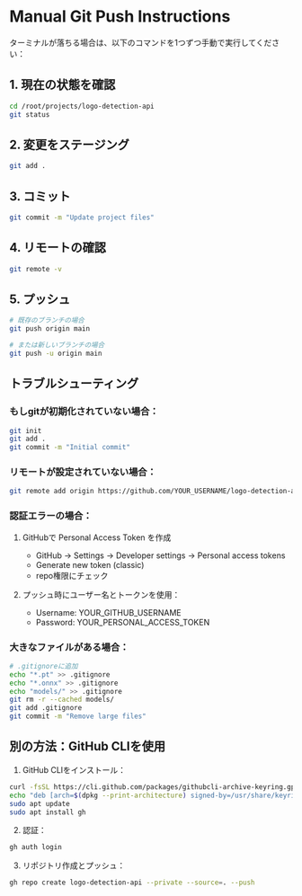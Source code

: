 # Manual Git Push Instructions

ターミナルが落ちる場合は、以下のコマンドを1つずつ手動で実行してください：

## 1. 現在の状態を確認
```bash
cd /root/projects/logo-detection-api
git status
```

## 2. 変更をステージング
```bash
git add .
```

## 3. コミット
```bash
git commit -m "Update project files"
```

## 4. リモートの確認
```bash
git remote -v
```

## 5. プッシュ
```bash
# 既存のブランチの場合
git push origin main

# または新しいブランチの場合
git push -u origin main
```

## トラブルシューティング

### もしgitが初期化されていない場合：
```bash
git init
git add .
git commit -m "Initial commit"
```

### リモートが設定されていない場合：
```bash
git remote add origin https://github.com/YOUR_USERNAME/logo-detection-api.git
```

### 認証エラーの場合：
1. GitHubで Personal Access Token を作成
   - GitHub → Settings → Developer settings → Personal access tokens
   - Generate new token (classic)
   - repo権限にチェック

2. プッシュ時にユーザー名とトークンを使用：
   - Username: YOUR_GITHUB_USERNAME
   - Password: YOUR_PERSONAL_ACCESS_TOKEN

### 大きなファイルがある場合：
```bash
# .gitignoreに追加
echo "*.pt" >> .gitignore
echo "*.onnx" >> .gitignore
echo "models/" >> .gitignore
git rm -r --cached models/
git add .gitignore
git commit -m "Remove large files"
```

## 別の方法：GitHub CLIを使用

1. GitHub CLIをインストール：
```bash
curl -fsSL https://cli.github.com/packages/githubcli-archive-keyring.gpg | sudo dd of=/usr/share/keyrings/githubcli-archive-keyring.gpg
echo "deb [arch=$(dpkg --print-architecture) signed-by=/usr/share/keyrings/githubcli-archive-keyring.gpg] https://cli.github.com/packages stable main" | sudo tee /etc/apt/sources.list.d/github-cli.list > /dev/null
sudo apt update
sudo apt install gh
```

2. 認証：
```bash
gh auth login
```

3. リポジトリ作成とプッシュ：
```bash
gh repo create logo-detection-api --private --source=. --push
```